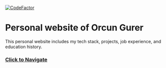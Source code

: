 [![CodeFactor](https://www.codefactor.io/repository/github/orcungurer/me/badge)](https://www.codefactor.io/repository/github/orcungurer/me)

# Personal website of Orcun Gurer
This personal website includes my tech stack, projects, job experience, and education history.
### [Click to Navigate](https://orcungurer.github.io/me/)